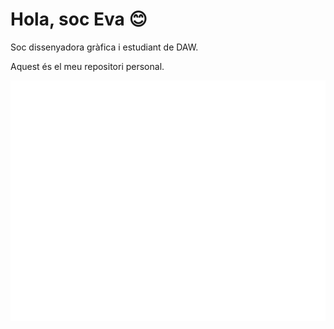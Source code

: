 # Hola, soc Eva 😊

Soc dissenyadora gràfica i estudiant de DAW.

Aquest és el meu repositori personal.

<p align="center">
  <img src="/github-metrics.svg" alt="Metrics" width="600">
</p>

